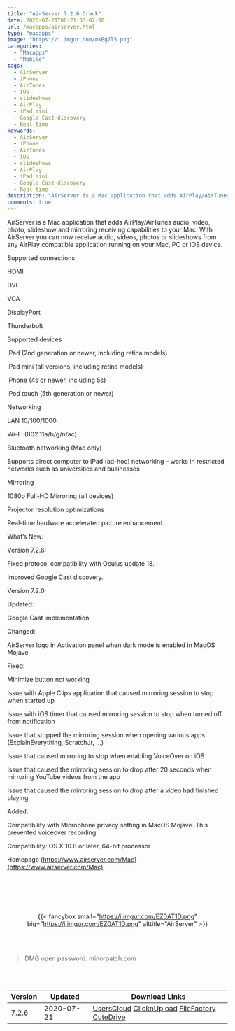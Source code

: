 ```yaml
---
title: "AirServer 7.2.6 Crack"
date: 2020-07-21T00:21:03-07:00
url: /macapps/airserver.html
type: "macapps"
image: "https://i.imgur.com/mkEg7l5.png"
categories:
  - "Macapps"
  - "Mobile"
tags:
  - AirServer
  - iPhone
  - AirTunes
  - iOS
  - slideshows
  - AirPlay
  - iPad mini
  - Google Cast discovery
  - Real-time
keywords:
  - AirServer
  - iPhone
  - AirTunes
  - iOS
  - slideshows
  - AirPlay
  - iPad mini
  - Google Cast discovery
  - Real-time
description: "AirServer is a Mac application that adds AirPlay/AirTunes audio, video, photo, slideshow and mirroring receiving capabilities to your Mac"
comments: true
---
```


AirServer is a Mac application that adds AirPlay/AirTunes audio, video, photo, slideshow and mirroring receiving capabilities to your Mac. With AirServer you can now receive audio, videos, photos or slideshows from any AirPlay compatible application running on your Mac, PC or iOS device.

Supported connections

HDMI

DVI

VGA


DisplayPort

Thunderbolt

Supported devices


iPad (2nd generation or newer, including retina models)

iPad mini (all versions, including retina models)

iPhone (4s or newer, including 5s)

iPod touch (5th generation or newer)

Networking

LAN 10/100/1000

Wi-Fi (802.11a/b/g/n/ac)

Bluetooth networking (Mac only)

Supports direct computer to iPad (ad-hoc) networking – works in restricted networks such as 
universities and businesses

Mirroring

1080p Full-HD Mirroring (all devices)

Projector resolution optimizations


Real-time hardware accelerated picture enhancement

What’s New:

Version 7.2.6:

Fixed protocol compatibility with Oculus update 18.

Improved Google Cast discovery.

Version 7.2.0:

Updated:


Google Cast implementation

Changed:

AirServer logo in Activation panel when dark mode is enabled in MacOS Mojave

Fixed:

Minimize button not working

Issue with Apple Clips application that caused mirroring session to stop when started up

Issue with iOS timer that caused mirroring session to stop when turned off from notification

Issue that stopped the mirroring session when opening various apps (ExplainEverything, ScratchJr, …)

Issue that caused mirroring to stop when enabling VoiceOver on iOS

Issue that caused the mirroring session to drop after 20 seconds when mirroring YouTube videos from 
the app

Issue that caused the mirroring session to drop after a video had finished playing

Added:

Compatibility with Microphone privacy setting in MacOS Mojave. This prevented voiceover recording

Compatibility: OS X 10.8 or later, 64-bit processor

Homepage [https://www.airserver.com/Mac](https://www.airserver.com/Mac)

<br/>
<br/>
<script async src="https://pagead2.googlesyndication.com/pagead/js/adsbygoogle.js"></script>
<ins class="adsbygoogle"
     style="display:block; text-align:center;"
     data-ad-layout="in-article"
     data-ad-format="fluid"
     data-ad-client="ca-pub-8746275014476192"
     data-ad-slot="5144997159"></ins>
<script>
     (adsbygoogle = window.adsbygoogle || []).push({});
</script>
<br/>
<br/>


<center>

{{< fancybox small="https://i.imgur.com/EZ0AT1D.png" big="https://i.imgur.com/EZ0AT1D.png" alttitle="AirServer" >}}

</center>

<br/>
<br/>


> DMG open password: minorpatch.com

<br/>

<br/>
<div id="history_version" class="history_version">

| Version | Updated | Download Links |
| ---- | ---- | ---- |
| 7.2.6 | 2020-07-21 | [UsersCloud](https://ouo.io/G0xm3q)   [ClicknUpload](https://ouo.io/CTqS5t)   [FileFactory](https://ouo.io/lSgBYF)   [CuteDrive](https://ouo.io/bINFvq) |

</div>
